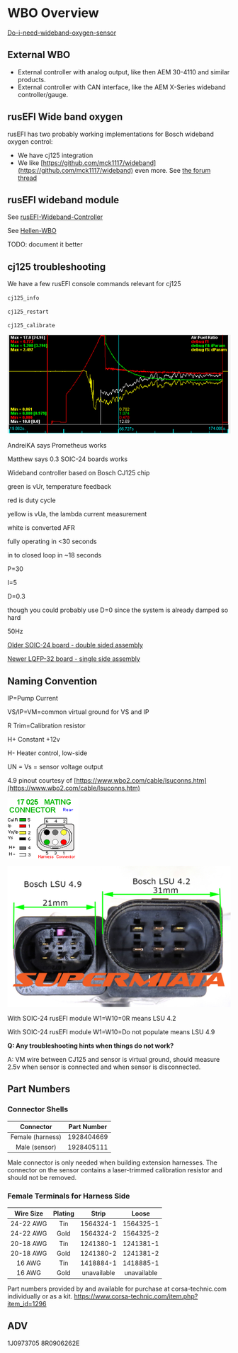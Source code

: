 # WBO Overview

[Do-i-need-wideband-oxygen-sensor](https://github.com/rusefi/rusefi/wiki/do-i-need-wideband-oxygen-sensor)

## External WBO

* External controller with analog output, like then AEM 30-4110 and similar products.
* External controller with CAN interface, like the AEM X-Series wideband controller/gauge.

## rusEFI Wide band oxygen

rusEFI has two probably working implementations for Bosch wideband oxygen control:

* We have cj125 integration
* We like [https://github.com/mck1117/wideband](https://github.com/mck1117/wideband) even more. See [the forum thread](https://rusefi.com/forum/viewtopic.php?f=4&t=1856)

## rusEFI wideband module

See [rusEFI-Wideband-Controller](rusEFI-Wideband-Controller)

See [Hellen-WBO](Hellen-WBO)

TODO: document it better

## cj125 troubleshooting

We have a few rusEFI console commands relevant for cj125

``cj125_info``

``cj125_restart``

``cj125_calibrate``

![x](Overview/wbo/cj125_heating_4_9.png)

AndreiKA says Prometheus works

Matthew says 0.3 SOIC-24 boards works

Wideband controller based on Bosch CJ125 chip

green is vUr, temperature feedback

red is duty cycle

yellow is vUa, the lambda current measurement

white is converted AFR

fully operating in <30 seconds

in to closed loop in ~18 seconds

P=30

I=5

D=0.3

though you could probably use D=0 since the system is already damped so hard

50Hz

[Older SOIC-24 board - double sided assembly](https://github.com/rusefi/hw_modular/tree/master/cj125_Module)

[Newer LQFP-32 board - single side assembly](https://github.com/rusefi/rusefi/tree/master/hardware/CJ125_board)

## Naming Convention

IP=Pump Current

VS/IP=VM=common virtual ground for VS and IP

R Trim=Calibration resistor

H+ Constant +12v

H- Heater control, low-side

UN = Vs = sensor voltage output

4.9 pinout courtesy of [https://www.wbo2.com/cable/lsuconns.htm](https://www.wbo2.com/cable/lsuconns.htm)

![x](FAQ/LSU-4-9-17025hcon.gif)

![x](FAQ/LSU_42_LSU_49_Plug_Comparsion.jpg)

With SOIC-24 rusEFI module W1=W10=0R means LSU 4.2

With SOIC-24 rusEFI module W1=W10=Do not populate means LSU 4.9

**Q: Any troubleshooting hints when things do not work?**

A: VM wire between CJ125 and sensor is virtual ground, should measure 2.5v when sensor is connected and when sensor is disconnected.

## Part Numbers

### Connector Shells

| Connector        | Part Number |
| :--------------: | :---------: |
| Female (harness) | 1928404669  |
| Male (sensor)    | 1928405111  |

Male connector is only needed when building extension harnesses. The connector on the sensor contains a laser-trimmed calibration resistor and should not be removed.

### Female Terminals for Harness Side

| Wire Size | Plating | Strip       | Loose       |
| :-------: | :-----: | :---------: | :---------: |
| 24-22 AWG | Tin     | 1564324-1   | 1564325-1   |
| 24-22 AWG | Gold    | 1564324-2   | 1564325-2   |
| 20-18 AWG | Tin     | 1241380-1   | 1241381-1   |
| 20-18 AWG | Gold    | 1241380-2   | 1241381-2   |
| 16 AWG    | Tin     | 1418884-1   | 1418885-1   |
| 16 AWG    | Gold    | unavailable | unavailable |

Part numbers provided by and available for purchase at corsa-technic.com individually or as a kit. <https://www.corsa-technic.com/item.php?item_id=1296>

## ADV

1J0973705 8R0906262E
